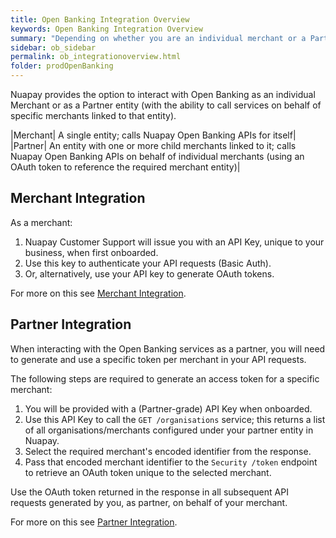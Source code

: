 ```yaml
---
title: Open Banking Integration Overview
keywords: Open Banking Integration Overview
summary: "Depending on whether you are an individual merchant or a Partner (who is managing multiple merchants) your integration with Nuapay will be different."
sidebar: ob_sidebar
permalink: ob_integrationoverview.html
folder: prodOpenBanking
---
```


Nuapay provides the option to  interact with Open Banking as an individual Merchant or as a Partner entity (with the ability to call services on behalf of specific merchants linked to that entity).

|Merchant| A single entity; calls Nuapay Open Banking APIs for itself|
|Partner| An entity with one or more child merchants linked to it; calls Nuapay Open Banking APIs on behalf of individual merchants (using an OAuth token to reference the required merchant entity)|


## Merchant Integration

As a merchant:

1. Nuapay Customer Support will issue you with an API Key, unique to your business,  when first onboarded.
1. Use this key to authenticate your API requests (Basic Auth).
1. Or, alternatively, use your API key to generate OAuth tokens.

For more on this see [Merchant Integration](ob_merchantintegration.html).



## Partner Integration

When interacting with the Open Banking services as a partner, you will need to generate and use a specific token per merchant in your API requests.  

The following steps are required to generate an access token for a specific merchant:

1. You will be provided with a (Partner-grade) API Key when onboarded. 
1. Use this API Key to call the `GET /organisations` service; this returns a list of all organisations/merchants configured under your partner entity in Nuapay.
1. Select the required merchant's encoded identifier from the response.
1. Pass that encoded merchant identifier to the `Security /token` endpoint to retrieve an OAuth token unique to the selected merchant.

Use the OAuth token returned in the response in all subsequent API requests generated by you, as partner, on behalf of your merchant.

For more on this see [Partner Integration](ob_partnerintegration.html).










